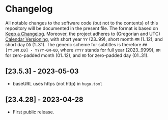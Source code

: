 # Changelog

All notable changes to the software code (but not to the contents) of this
repository will be documented in the present file.
The format is based on
[Keep a Changelog](https://keepachangelog.com/en/1.0.0/).
Moreover, the project adheres to (Gregorian and UTC)
[Calendar Versioning](https://calver.org/overview.html),
with short year `YY` (23..99), short month `MM` (1..12), and short day `DD`
(1..31).
The generic scheme for subtitles is therefore `## [YY.MM.DD] - YYYY-0M-0D`,
where `YYYY` stands for full year (2023..9999), `0M` for zero-padded month
(01..12), and `0D` for zero-padded day (01..31).

## [23.5.3] - 2023-05-03

*   baseURL uses https (not http) in `hugo.toml`

## [23.4.28] - 2023-04-28

*   First public release.
